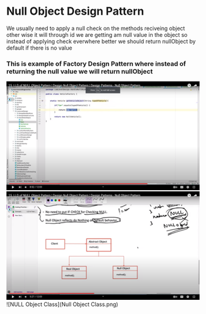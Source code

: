 # Null Object Design Pattern
We usually need to apply a null check on the methods reciveing object other wise it will through id we are getting am null value in the object 
so instead of applying check everwhere better we should return nullObject by default if there is no value

### This is example of Factory Design Pattern where instead of returning the null value we will return nullObject

![NULL DP](nullDP1.png)
![NULL DP](nullDP2.png)
![NULL Object Class](Null Object Class.png)



